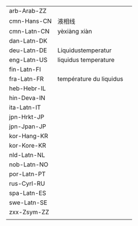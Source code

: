 | | | |
|-|-|-|
| arb-Arab-ZZ |  |  |
| cmn-Hans-CN | 液相线 |  |
| cmn-Latn-CN | yèxiàng xiàn |  |
| dan-Latn-DK |  |  |
| deu-Latn-DE | Liquidustemperatur |  |
| eng-Latn-US | liquidus temperature |  |
| fin-Latn-FI |  |  |
| fra-Latn-FR | température du liquidus |  |
| heb-Hebr-IL |  |  |
| hin-Deva-IN |  |  |
| ita-Latn-IT |  |  |
| jpn-Hrkt-JP |  |  |
| jpn-Jpan-JP |  |  |
| kor-Hang-KR |  |  |
| kor-Kore-KR |  |  |
| nld-Latn-NL |  |  |
| nob-Latn-NO |  |  |
| por-Latn-PT |  |  |
| rus-Cyrl-RU |  |  |
| spa-Latn-ES |  |  |
| swe-Latn-SE |  |  |
| zxx-Zsym-ZZ |  |  |
|  |  |  |
